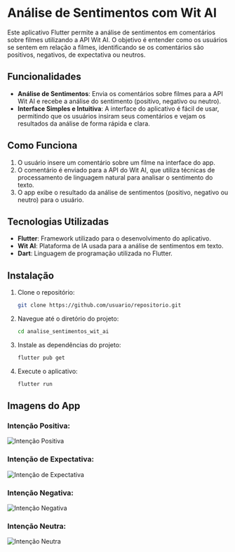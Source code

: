 # Análise de Sentimentos com Wit AI

Este aplicativo Flutter permite a análise de sentimentos em comentários sobre filmes utilizando a API Wit AI. O objetivo é entender como os usuários se sentem em relação a filmes, identificando se os comentários são positivos, negativos, de expectativa ou neutros.

## Funcionalidades

- **Análise de Sentimentos**: Envia os comentários sobre filmes para a API Wit AI e recebe a análise do sentimento (positivo, negativo ou neutro).
- **Interface Simples e Intuitiva**: A interface do aplicativo é fácil de usar, permitindo que os usuários insiram seus comentários e vejam os resultados da análise de forma rápida e clara.

## Como Funciona

1. O usuário insere um comentário sobre um filme na interface do app.
2. O comentário é enviado para a API do Wit AI, que utiliza técnicas de processamento de linguagem natural para analisar o sentimento do texto.
3. O app exibe o resultado da análise de sentimentos (positivo, negativo ou neutro) para o usuário.

## Tecnologias Utilizadas

- **Flutter**: Framework utilizado para o desenvolvimento do aplicativo.
- **Wit AI**: Plataforma de IA usada para a análise de sentimentos em texto.
- **Dart**: Linguagem de programação utilizada no Flutter.

## Instalação

1. Clone o repositório:
   ```bash
   git clone https://github.com/usuario/repositorio.git
   ```
2. Navegue até o diretório do projeto:
   ```bash
   cd analise_sentimentos_wit_ai
   ```
3. Instale as dependências do projeto:
   ```bash
   flutter pub get
   ```
4. Execute o aplicativo:
   ```bash
   flutter run
   ```

## Imagens do App

### **Intenção Positiva:**
  
![Intenção Positiva](https://github.com/user-attachments/assets/6aa4e97c-c7b0-414d-8239-7ba9048c5fbb)

### **Intenção de Expectativa:**
  
![Intenção de Expectativa](https://github.com/user-attachments/assets/dc405ca0-1cf8-4afc-a533-8f0322484609)

### **Intenção Negativa:**
  
![Intenção Negativa](https://github.com/user-attachments/assets/655642cc-9a06-4c1d-becf-2df58c489662)

### **Intenção Neutra:**
  
![Intenção Neutra](https://github.com/user-attachments/assets/5f8d991d-6d3e-4341-b47c-42ecdb62c04b)

